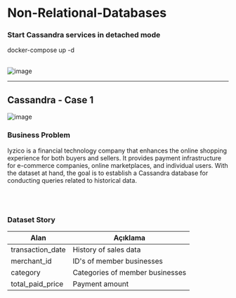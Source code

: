 # Non-Relational-Databases

### Start Cassandra services in detached mode
docker-compose up -d
<br>
<br>

![image](https://github.com/furkanbyc/Non-Relational-Databases/assets/90900094/a6866458-67a0-47fc-9093-1a69be93e102)

----------------------
## Cassandra - Case 1

![image](https://github.com/furkanbyc/Non-Relational-Databases/assets/90900094/7deeb57c-febf-4bcc-93be-0fecbbd1f8d4)


### Business Problem

Iyzico is a financial technology company that enhances the online shopping experience for both buyers and sellers. It provides payment infrastructure for e-commerce companies, online marketplaces, and individual users. With the dataset at hand, the goal is to establish a Cassandra database for conducting queries related to historical data.

<br>
<br>

### Dataset Story

| Alan                | Açıklama                                      |
|---------------------|-----------------------------------------------|
| transaction_date    | History of sales data                         |
| merchant_id         | ID's of member businesses                     |
| category            | Categories of member businesses               |
| total_paid_price    | Payment amount                                |
